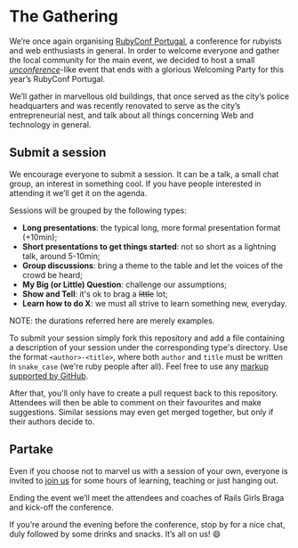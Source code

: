 The Gathering
=============


We’re once again organising [RubyConf Portugal][rubyconfpt], a conference for rubyists and web enthusiasts in general. In order to welcome everyone and gather the local community for the main event, we decided to host a small [*unconference*][unconference]-like event that ends with a glorious Welcoming Party for this year’s RubyConf Portugal.

We’ll gather in marvellous old buildings, that once served as the city’s police headquarters and was recently renovated to serve as the city’s entrepreneurial nest, and talk about all things concerning Web and technology in general.


## Submit a session

We encourage everyone to submit a session. It can be a talk, a small chat group, an interest in something cool. If you have people interested in attending it we’ll get it on the agenda.

Sessions will be grouped by the following types:

* **Long presentations**: the typical long, more formal presentation format (+10min);
* **Short presentations to get things started**: not so short as a lightning talk, around 5-10min;
* **Group discussions**: bring a theme to the table and let the voices of the crowd be heard;
* **My Big (or Little) Question**: challenge our assumptions;
* **Show and Tell**: it's ok to brag a ~~little~~ lot;
* **Learn how to do X**: we must all strive to learn something new, everyday.

NOTE: the durations referred here are merely examples.

To submit your session simply fork this repository and add a file containing a description of your session under the corresponding type's directory. Use the format `<author>-<title>`, where both `author` and `title` must be written in `snake_case` (we're ruby people after all). Feel free to use any [markup supported by GitHub][github-markup].

After that, you'll only have to create a pull request back to this repository. Attendees will then be able to comment on their favourites and make suggestions. Similar sessions may even get merged together, but only if their authors decide to.


## Partake

Even if you choose not to marvel us with a session of your own, everyone is invited to [join us][the-gathering] for some hours of learning, teaching or just hanging out.

Ending the event we’ll meet the attendees and coaches of Rails Girls Braga and kick-off the conference.

If you’re around the evening before the conference, stop by for a nice chat, duly followed by some drinks and snacks. It’s all on us! :smile:


[github-markup]: https://github.com/github/markup
[rubyconfpt]: rubyconf.pt
[the-gathering]: https://attending.io/events/the-gathering
[unconference]: https://en.wikipedia.org/wiki/Unconference
